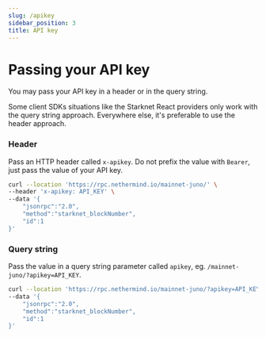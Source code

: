 ```yaml
---
slug: /apikey
sidebar_position: 3
title: API key
---
```


# Passing your API key

You may pass your API key in a header or in the query string.

Some client SDKs situations like the Starknet React providers only work with the query string approach. Everywhere else, it's preferable to use the header approach.

### Header

Pass an HTTP header called `x-apikey`. Do not prefix the value with `Bearer`, just pass the value of your API key.

```bash
curl --location 'https://rpc.nethermind.io/mainnet-juno/' \
--header 'x-apikey: API_KEY' \
--data '{
	"jsonrpc":"2.0",
	"method":"starknet_blockNumber",
    "id":1
}'
```

### Query string

Pass the value in a query string parameter called `apikey`, eg. `/mainnet-juno/?apikey=API_KEY`.

```bash
curl --location 'https://rpc.nethermind.io/mainnet-juno/?apikey=API_KEY' \
--data '{
	"jsonrpc":"2.0",
	"method":"starknet_blockNumber",
    "id":1
}'
```
